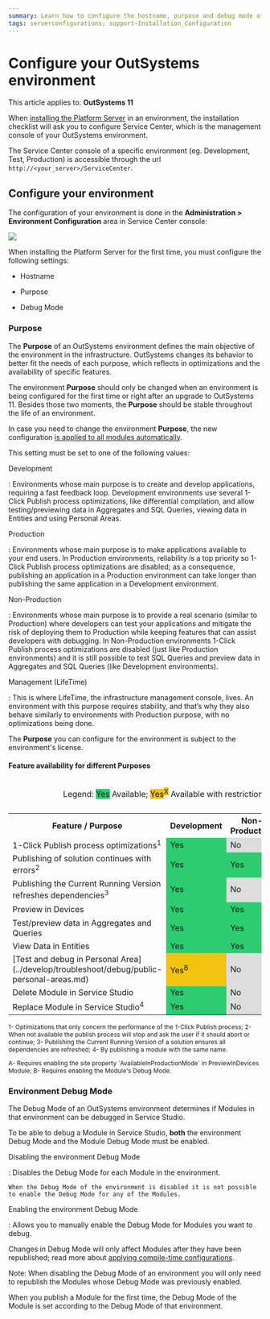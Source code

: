 ```yaml
---
summary: Learn how to configure the hostname, purpose and debug mode of your OutSystems environment in Service Center console.
tags: serverconfigurations; support-Installation_Configuration
---
```


# Configure your OutSystems environment

<div class="info" markdown="1">

This article applies to: **OutSystems 11**

</div>

When [installing the Platform Server](intro.md#install-the-platform-server) in an environment, the installation checklist will ask you to configure Service Center, which is the management console of your OutSystems environment.

The Service Center console of a specific environment (eg. Development, Test, Production) is accessible through the url `http://<your_server>/ServiceCenter`.

## Configure your environment

The configuration of your environment is done in the **Administration > Environment Configuration** area in Service Center console:

![](images/environment-config-1.png)

When installing the Platform Server for the first time, you must configure the following settings:

* Hostname

* Purpose

* Debug Mode

### Purpose

The **Purpose** of an OutSystems environment defines the main objective of the environment in the infrastructure. OutSystems changes its behavior to better fit the needs of each purpose, which reflects in optimizations and the availability of specific features.

The environment **Purpose** should only be changed when an environment is being configured for the first time or right after an upgrade to OutSystems 11. Besides those two moments, the **Purpose** should be stable throughout the life of an environment. 

In case you need to change the environment **Purpose**, the new configuration [is applied to all modules automatically](https://success.outsystems.com/Support/Enterprise_Customers/Maintenance_and_Operations/Applying_Configurations_in_Service_Center).

This setting must be set to one of the following values:

Development

:   Environments whose main purpose is to create and develop applications, requiring a fast feedback loop. Development environments use several 1-Click Publish process optimizations, like differential compilation, and allow testing/previewing data in Aggregates and SQL Queries, viewing data in Entities and using Personal Areas.

Production

:   Environments whose main purpose is to make applications available to your end users. In Production environments, reliability is a top priority so 1-Click Publish process optimizations are disabled; as a consequence, publishing an application in a Production environment can take longer than publishing the same application in a Development environment.

Non-Production

:   Environments whose main purpose is to provide a real scenario (similar to Production) where developers can test your applications and mitigate the risk of deploying them to Production while keeping features that can assist developers with debugging. In Non-Production environments 1-Click Publish process optimizations are disabled (just like Production environments) and it is still possible to test SQL Queries and preview data in Aggregates and SQL Queries (like Development environments).

Management (LifeTime)

:   This is where LifeTime, the infrastructure management console, lives. An environment with this purpose requires stability, and that’s why they also behave similarly to environments with Production purpose, with no optimizations being done.

The **Purpose** you can configure for the environment is subject to the environment's license.

#### Feature availability for different Purposes

<table markdown="1">
<caption>
<p>Legend: <span style="background-color:#2ecc71;">Yes</span>&#160;Available; <span style="background-color:#f1c40f;">Yes</span><sup><span style="background-color:#f1c40f;">X</span></sup> Available with restrictions; <span style="background-color:#dddddd">No</span>&#160;Not available</p>
</caption>
<tbody>
<tr>
<th style="width:450px;font-weight:bold;align:center;vertical-align:middle;">Feature / Purpose</th>
<th style="font-weight:bold;align:center;vertical-align:middle;">Development</th>
<th style="font-weight:bold;align:center;vertical-align:middle;">Non-Production</th>
<th style="font-weight:bold;align:center;vertical-align:middle;">Production</th>
<th style="font-weight:bold;align:center;vertical-align:middle;">Management (LifeTime)</th>
</tr>
<tr>
<td>1-Click Publish process optimizations<sup>1</sup></td>
<td style="align:center;background-color:#2ecc71;">Yes</td>
<td style="align:center;background-color:#dddddd;">No</td>
<td style="align:center;background-color:#dddddd;">No</td>
<td style="align:center;background-color:#dddddd;">No</td>
</tr>
<tr>
<td>Publishing of solution continues with errors<sup>2</sup></td>
<td style="align:center;background-color:#2ecc71;">Yes</td>
<td style="align:center;background-color:#2ecc71;">Yes</td>
<td style="align:center;background-color:#dddddd;">No</td>
<td style="align:center;background-color:#dddddd;">No</td>
</tr>
<tr>
<td>Publishing the Current Running Version refreshes dependencies<sup>3</sup></td>
<td style="align:center;background-color:#2ecc71;">Yes</td>
<td style="align:center;background-color:#dddddd;">No</td>
<td style="align:center;background-color:#dddddd;">No</td>
<td style="align:center;background-color:#dddddd;">No</td>
</tr>
<tr>
<td>Preview in Devices</td>
<td style="align:center;background-color:#2ecc71;">Yes</td>
<td style="align:center;background-color:#2ecc71;">Yes</td>
<td style="align:center;background-color:#f1c40f;">Yes<sup>A</sup></td>
<td style="align:center;background-color:#f1c40f;">Yes <sup>A</sup></td>
</tr>
<tr>
<td>Test/preview data in Aggregates and Queries</td>
<td style="align:center;background-color:#2ecc71;">Yes</td>
<td style="align:center;background-color:#2ecc71;">Yes</td>
<td style="align:center;background-color:#dddddd;">No</td>
<td style="align:center;background-color:#dddddd;">No</td>
</tr>
<tr>
<td>View Data in Entities</td>
<td style="align:center;background-color:#2ecc71;">Yes</td>
<td style="align:center;background-color:#2ecc71;">Yes</td>
<td style="align:center;background-color:#dddddd;">No</td>
<td style="align:center;background-color:#dddddd;">No</td>
</tr>
<tr>
<td>[Test and debug in Personal Area](../develop/troubleshoot/debug/public-personal-areas.md)</td>
<td style="align:center;background-color:#f1c40f;">Yes<sup>B</sup></td>
<td style="align:center;background-color:#dddddd;">No</td>
<td style="align:center;background-color:#dddddd;">No</td>
<td style="align:center;background-color:#dddddd;">No</td>
</tr>
<tr>
<td style="width:433px;">Delete Module in Service Studio</td>
<td style="align:center;background-color:#2ecc71;">Yes</td>
<td style="align:center;background-color:#dddddd;">No</td>
<td style="align:center;background-color:#dddddd;">No</td>
<td style="align:center;background-color:#dddddd;">No</td>
</tr>
<tr>
<td>Replace Module in Service Studio<sup>4</sup></td>
<td style="align:center;background-color:#2ecc71;">Yes</td>
<td style="align:center;background-color:#dddddd;">No</td>
<td style="align:center;background-color:#dddddd;">No</td>
<td style="align:center;background-color:#dddddd;">No</td>
</tr>
</tbody>
</table>

<p style="font-size:12px">
1- Optimizations that only concern the performance of the 1-Click Publish process; 2- When not available the publish process will stop and ask the user if it should abort or continue; 3- Publishing the Current Running Version of a solution ensures all dependencies are refreshed; 4- By publishing a module with the same name.
</p>

<p style="font-size:12px" markdown="1">
A- Requires enabling the site property `AvailableInProductionMode` in PreviewInDevices Module; B- Requires enabling the Module's Debug Mode.
</p>

### Environment Debug Mode

The Debug Mode of an OutSystems environment determines if Modules in that environment can be debugged in Service Studio.

To be able to debug a Module in Service Studio, **both** the environment Debug Mode and the Module Debug Mode must be enabled.

Disabling the environment Debug Mode

:   Disables the Debug Mode for each Module in the environment.

    When the Debug Mode of the environment is disabled it is not possible to enable the Debug Mode for any of the Modules.

Enabling the environment Debug Mode

:   Allows you to manually enable the Debug Mode for Modules you want to debug.

Changes in Debug Mode will only affect Modules after they have been republished; read more about [applying compile-time configurations](https://success.outsystems.com/Support/Enterprise_Customers/Maintenance_and_Operations/Applying_Configurations_in_Service_Center#Apply_Compile-time_Configurations).

Note: When disabling the Debug Mode of an environment you will only need to republish the Modules whose Debug Mode was previously enabled.

When you publish a Module for the first time, the Debug Mode of the Module is set according to the Debug Mode of that environment.
